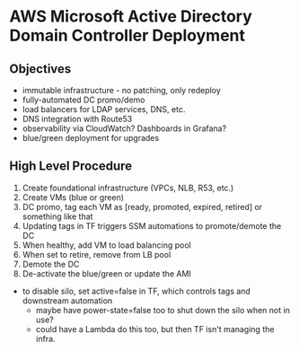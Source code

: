 # AWS Microsoft Active Directory Domain Controller Deployment

## Objectives

- immutable infrastructure - no patching, only redeploy
- fully-automated DC promo/demo
- load balancers for LDAP services, DNS, etc.
- DNS integration with Route53
- observability via CloudWatch? Dashboards in Grafana?
- blue/green deployment for upgrades

## High Level Procedure

1. Create foundational infrastructure (VPCs, NLB, R53, etc.)
1. Create VMs (blue or green)
1. DC promo, tag each VM as [ready, promoted, expired, retired] or something like that
1. Updating tags in TF triggers SSM automations to promote/demote the DC
1. When healthy, add VM to load balancing pool
1. When set to retire, remove from LB pool
1. Demote the DC
1. De-activate the blue/green or update the AMI

- to disable silo, set active=false in TF, which controls tags and downstream automation
	- maybe have power-state=false too to shut down the silo when not in use?
	- could have a Lambda do this too, but then TF isn't managing the infra.

